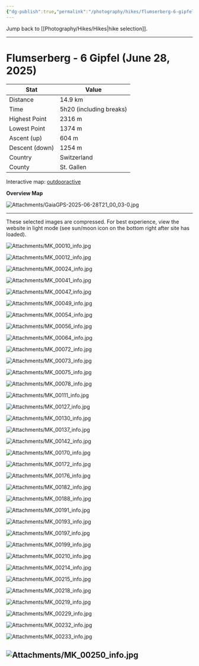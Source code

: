 ```yaml
---
{"dg-publish":true,"permalink":"/photography/hikes/flumserberg-6-gipfel-june-28-2025/","hide":"true","updated":"2025-06-28T23:15:12.358+02:00"}
---
```


Jump back to [[Photography/Hikes/Hikes\|hike selection]].

---
# Flumserberg - 6 Gipfel (June 28, 2025)

| Stat           | Value                   |
| -------------- | ----------------------- |
| Distance       | 14.9 km                 |
| Time           | 5h20 (including breaks) |
| Highest Point  | 2316 m                  |
| Lowest Point   | 1374 m                  |
| Ascent (up)    | 604 m                   |
| Descent (down) | 1254 m                  |
| Country        | Switzerland             |
| County         | St. Gallen              |

Interactive map: [outdooractive](https://www.outdooractive.com/en/route/hiking-trail/heidiland/flumserberg-6-gipfel-tour/319564984/?share=%7E3zzqhskm%244ossnfvm)

**Overview Map**

![Attachments/GaiaGPS-2025-06-28T21_00_03-0.jpg](/img/user/Attachments/GaiaGPS-2025-06-28T21_00_03-0.jpg)

---
These selected images are compressed. For best experience, view the website in light mode (see sun/moon icon on the bottom right after site has loaded). 

![Attachments/MK_00010_info.jpg](/img/user/Attachments/MK_00010_info.jpg)

![Attachments/MK_00012_info.jpg](/img/user/Attachments/MK_00012_info.jpg)

![Attachments/MK_00024_info.jpg](/img/user/Attachments/MK_00024_info.jpg)

![Attachments/MK_00041_info.jpg](/img/user/Attachments/MK_00041_info.jpg)

![Attachments/MK_00047_info.jpg](/img/user/Attachments/MK_00047_info.jpg)

![Attachments/MK_00049_info.jpg](/img/user/Attachments/MK_00049_info.jpg)

![Attachments/MK_00054_info.jpg](/img/user/Attachments/MK_00054_info.jpg)

![Attachments/MK_00056_info.jpg](/img/user/Attachments/MK_00056_info.jpg)

![Attachments/MK_00064_info.jpg](/img/user/Attachments/MK_00064_info.jpg)

![Attachments/MK_00072_info.jpg](/img/user/Attachments/MK_00072_info.jpg)

![Attachments/MK_00073_info.jpg](/img/user/Attachments/MK_00073_info.jpg)

![Attachments/MK_00075_info.jpg](/img/user/Attachments/MK_00075_info.jpg)

![Attachments/MK_00078_info.jpg](/img/user/Attachments/MK_00078_info.jpg)

![Attachments/MK_00111_info.jpg](/img/user/Attachments/MK_00111_info.jpg)

![Attachments/MK_00127_info.jpg](/img/user/Attachments/MK_00127_info.jpg)

![Attachments/MK_00130_info.jpg](/img/user/Attachments/MK_00130_info.jpg)

![Attachments/MK_00137_info.jpg](/img/user/Attachments/MK_00137_info.jpg)

![Attachments/MK_00142_info.jpg](/img/user/Attachments/MK_00142_info.jpg)

![Attachments/MK_00170_info.jpg](/img/user/Attachments/MK_00170_info.jpg)

![Attachments/MK_00172_info.jpg](/img/user/Attachments/MK_00172_info.jpg)

![Attachments/MK_00176_info.jpg](/img/user/Attachments/MK_00176_info.jpg)

![Attachments/MK_00182_info.jpg](/img/user/Attachments/MK_00182_info.jpg)

![Attachments/MK_00188_info.jpg](/img/user/Attachments/MK_00188_info.jpg)

![Attachments/MK_00191_info.jpg](/img/user/Attachments/MK_00191_info.jpg)

![Attachments/MK_00193_info.jpg](/img/user/Attachments/MK_00193_info.jpg)

![Attachments/MK_00197_info.jpg](/img/user/Attachments/MK_00197_info.jpg)

![Attachments/MK_00199_info.jpg](/img/user/Attachments/MK_00199_info.jpg)

![Attachments/MK_00210_info.jpg](/img/user/Attachments/MK_00210_info.jpg)

![Attachments/MK_00214_info.jpg](/img/user/Attachments/MK_00214_info.jpg)

![Attachments/MK_00215_info.jpg](/img/user/Attachments/MK_00215_info.jpg)

![Attachments/MK_00218_info.jpg](/img/user/Attachments/MK_00218_info.jpg)

![Attachments/MK_00219_info.jpg](/img/user/Attachments/MK_00219_info.jpg)

![Attachments/MK_00229_info.jpg](/img/user/Attachments/MK_00229_info.jpg)

![Attachments/MK_00232_info.jpg](/img/user/Attachments/MK_00232_info.jpg)

![Attachments/MK_00233_info.jpg](/img/user/Attachments/MK_00233_info.jpg)

![Attachments/MK_00250_info.jpg](/img/user/Attachments/MK_00250_info.jpg)
---